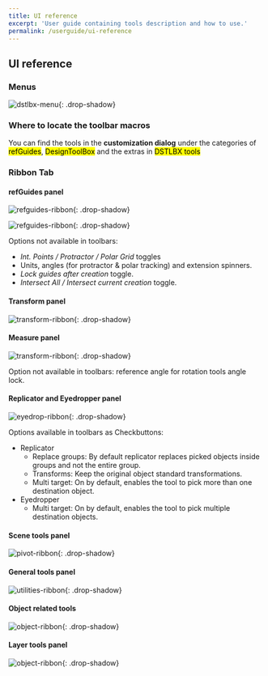 ```yaml
---
title: UI reference
excerpt: 'User guide containing tools description and how to use.'
permalink: /userguide/ui-reference
---
```


## UI reference

### Menus

![dstlbx-menu](/assets/images/designtoolbox-menus.png){: .drop-shadow}

### Where to locate the toolbar macros

You can find the tools in the **customization dialog** under the categories of <mark>refGuides</mark>, <mark>DesignToolBox</mark> and the extras in <mark>DSTLBX tools</mark>

### Ribbon Tab

#### refGuides panel

![refguides-ribbon](/assets/images/ui/r1.png){: .drop-shadow}

![refguides-ribbon](/assets/images/ui/r2.png){: .drop-shadow}

Options not available in toolbars:

- *Int. Points / Protractor / Polar Grid* toggles
- Units, angles (for protractor & polar tracking) and extension spinners.
- *Lock guides after creation* toggle.
- *Intersect All / Intersect current creation* toggle.

#### Transform panel

![transform-ribbon](/assets/images/ui/r3.png){: .drop-shadow}

#### Measure panel

![transform-ribbon](/assets/images/ui/r4.png){: .drop-shadow}

Option not available in toolbars: reference angle for rotation tools angle lock.

#### Replicator and Eyedropper panel

![eyedrop-ribbon](/assets/images/ui/r5.png){: .drop-shadow}

Options available in toolbars as Checkbuttons:

- Replicator
  - Replace groups: By default replicator replaces picked objects inside groups and not the entire group.
  - Transforms: Keep the original object standard transformations.
  - Multi target: On by default, enables the tool to pick more than one destination object.
- Eyedropper
  - Multi target: On by default, enables the tool to pick multiple destination objects.

#### Scene tools panel

![pivot-ribbon](/assets/images/ui/r6.png){: .drop-shadow}

#### General tools panel

![utilities-ribbon](/assets/images/ui/r7.png){: .drop-shadow}

#### Object related tools

![object-ribbon](/assets/images/ui/r8.png){: .drop-shadow}

#### Layer tools panel

![object-ribbon](/assets/images/ui/r9.png){: .drop-shadow}
